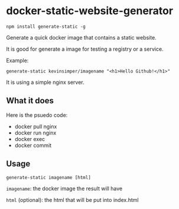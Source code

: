 # docker-static-website-generator

```
npm install generate-static -g
```

Generate a quick docker image that contains a static website.

It is good for generate a image for testing a registry or a service.

Example:

```
generate-static kevinsimper/imagename "<h1>Hello Github!</h1>"
```

It is using a simple nginx server.

## What it does

Here is the psuedo code:

- docker pull nginx
- docker run nginx
- docker exec
- docker commit

## Usage

```
generate-static imagename [html]
```

`imagename`: the docker image the result will have

`html` (optional): the html that will be put into index.html

